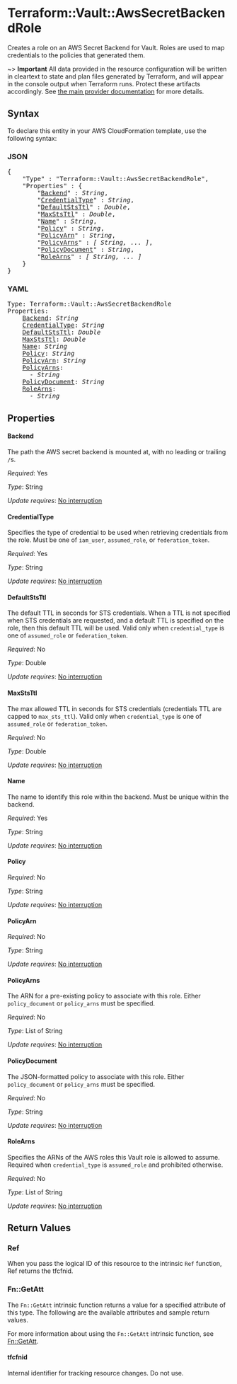 # Terraform::Vault::AwsSecretBackendRole

Creates a role on an AWS Secret Backend for Vault. Roles are
used to map credentials to the policies that generated them.

~> **Important** All data provided in the resource configuration will be
written in cleartext to state and plan files generated by Terraform, and
will appear in the console output when Terraform runs. Protect these
artifacts accordingly. See
[the main provider documentation](../index.html)
for more details.

## Syntax

To declare this entity in your AWS CloudFormation template, use the following syntax:

### JSON

<pre>
{
    "Type" : "Terraform::Vault::AwsSecretBackendRole",
    "Properties" : {
        "<a href="#backend" title="Backend">Backend</a>" : <i>String</i>,
        "<a href="#credentialtype" title="CredentialType">CredentialType</a>" : <i>String</i>,
        "<a href="#defaultststtl" title="DefaultStsTtl">DefaultStsTtl</a>" : <i>Double</i>,
        "<a href="#maxststtl" title="MaxStsTtl">MaxStsTtl</a>" : <i>Double</i>,
        "<a href="#name" title="Name">Name</a>" : <i>String</i>,
        "<a href="#policy" title="Policy">Policy</a>" : <i>String</i>,
        "<a href="#policyarn" title="PolicyArn">PolicyArn</a>" : <i>String</i>,
        "<a href="#policyarns" title="PolicyArns">PolicyArns</a>" : <i>[ String, ... ]</i>,
        "<a href="#policydocument" title="PolicyDocument">PolicyDocument</a>" : <i>String</i>,
        "<a href="#rolearns" title="RoleArns">RoleArns</a>" : <i>[ String, ... ]</i>
    }
}
</pre>

### YAML

<pre>
Type: Terraform::Vault::AwsSecretBackendRole
Properties:
    <a href="#backend" title="Backend">Backend</a>: <i>String</i>
    <a href="#credentialtype" title="CredentialType">CredentialType</a>: <i>String</i>
    <a href="#defaultststtl" title="DefaultStsTtl">DefaultStsTtl</a>: <i>Double</i>
    <a href="#maxststtl" title="MaxStsTtl">MaxStsTtl</a>: <i>Double</i>
    <a href="#name" title="Name">Name</a>: <i>String</i>
    <a href="#policy" title="Policy">Policy</a>: <i>String</i>
    <a href="#policyarn" title="PolicyArn">PolicyArn</a>: <i>String</i>
    <a href="#policyarns" title="PolicyArns">PolicyArns</a>: <i>
      - String</i>
    <a href="#policydocument" title="PolicyDocument">PolicyDocument</a>: <i>String</i>
    <a href="#rolearns" title="RoleArns">RoleArns</a>: <i>
      - String</i>
</pre>

## Properties

#### Backend

The path the AWS secret backend is mounted at,
with no leading or trailing `/`s.

_Required_: Yes

_Type_: String

_Update requires_: [No interruption](https://docs.aws.amazon.com/AWSCloudFormation/latest/UserGuide/using-cfn-updating-stacks-update-behaviors.html#update-no-interrupt)

#### CredentialType

Specifies the type of credential to be used when
retrieving credentials from the role. Must be one of `iam_user`, `assumed_role`, or
`federation_token`.

_Required_: Yes

_Type_: String

_Update requires_: [No interruption](https://docs.aws.amazon.com/AWSCloudFormation/latest/UserGuide/using-cfn-updating-stacks-update-behaviors.html#update-no-interrupt)

#### DefaultStsTtl

The default TTL in seconds for STS credentials.
When a TTL is not specified when STS credentials are requested,
and a default TTL is specified on the role,
then this default TTL will be used. Valid only when `credential_type` is one of
`assumed_role` or `federation_token`.

_Required_: No

_Type_: Double

_Update requires_: [No interruption](https://docs.aws.amazon.com/AWSCloudFormation/latest/UserGuide/using-cfn-updating-stacks-update-behaviors.html#update-no-interrupt)

#### MaxStsTtl

The max allowed TTL in seconds for STS credentials
(credentials TTL are capped to `max_sts_ttl`). Valid only when `credential_type` is
one of `assumed_role` or `federation_token`.

_Required_: No

_Type_: Double

_Update requires_: [No interruption](https://docs.aws.amazon.com/AWSCloudFormation/latest/UserGuide/using-cfn-updating-stacks-update-behaviors.html#update-no-interrupt)

#### Name

The name to identify this role within the backend.
Must be unique within the backend.

_Required_: Yes

_Type_: String

_Update requires_: [No interruption](https://docs.aws.amazon.com/AWSCloudFormation/latest/UserGuide/using-cfn-updating-stacks-update-behaviors.html#update-no-interrupt)

#### Policy

_Required_: No

_Type_: String

_Update requires_: [No interruption](https://docs.aws.amazon.com/AWSCloudFormation/latest/UserGuide/using-cfn-updating-stacks-update-behaviors.html#update-no-interrupt)

#### PolicyArn

_Required_: No

_Type_: String

_Update requires_: [No interruption](https://docs.aws.amazon.com/AWSCloudFormation/latest/UserGuide/using-cfn-updating-stacks-update-behaviors.html#update-no-interrupt)

#### PolicyArns

The ARN for a pre-existing policy to associate
with this role. Either `policy_document` or `policy_arns` must be specified.

_Required_: No

_Type_: List of String

_Update requires_: [No interruption](https://docs.aws.amazon.com/AWSCloudFormation/latest/UserGuide/using-cfn-updating-stacks-update-behaviors.html#update-no-interrupt)

#### PolicyDocument

The JSON-formatted policy to associate with this
role. Either `policy_document` or `policy_arns` must be specified.

_Required_: No

_Type_: String

_Update requires_: [No interruption](https://docs.aws.amazon.com/AWSCloudFormation/latest/UserGuide/using-cfn-updating-stacks-update-behaviors.html#update-no-interrupt)

#### RoleArns

Specifies the ARNs of the AWS roles this Vault role
is allowed to assume. Required when `credential_type` is `assumed_role` and
prohibited otherwise.

_Required_: No

_Type_: List of String

_Update requires_: [No interruption](https://docs.aws.amazon.com/AWSCloudFormation/latest/UserGuide/using-cfn-updating-stacks-update-behaviors.html#update-no-interrupt)

## Return Values

### Ref

When you pass the logical ID of this resource to the intrinsic `Ref` function, Ref returns the tfcfnid.

### Fn::GetAtt

The `Fn::GetAtt` intrinsic function returns a value for a specified attribute of this type. The following are the available attributes and sample return values.

For more information about using the `Fn::GetAtt` intrinsic function, see [Fn::GetAtt](https://docs.aws.amazon.com/AWSCloudFormation/latest/UserGuide/intrinsic-function-reference-getatt.html).

#### tfcfnid

Internal identifier for tracking resource changes. Do not use.

